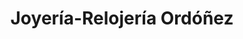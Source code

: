 ---
title: "Joyería-Relojería Ordóñez"
url: /medina-del-campo/joyeria-relojeria-ordonez/
shop: joyería
---